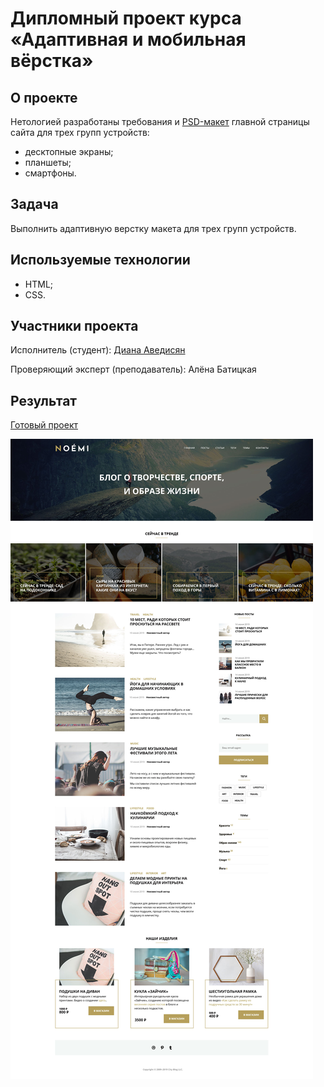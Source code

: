 # Дипломный проект курса «Адаптивная и мобильная вёрстка»

## О проекте

Нетологией разработаны требования и [PSD-макет](sources/layouts.jpg) главной страницы сайта для трех групп устройств:
- десктопные экраны;
- планшеты;
- смартфоны.

## Задача

Выполнить адаптивную верстку макета для трех групп устройств.

## Используемые технологии
- HTML;
- CSS.

## Участники проекта

Исполнитель (студент): [Диана Аведисян](https://github.com/aelain)

Проверяющий эксперт (преподаватель): Алёна Батицкая

## Результат
[Готовый проект](https://aelain.github.io/mq-diplom/)

![NOEMI_mq_desktop.jpg](sources/NOEMI_mq_desktop.jpg)